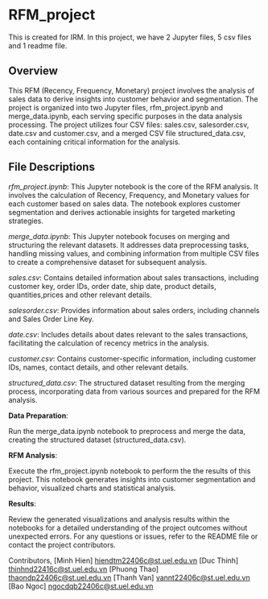 # RFM_project

This is created for IRM.
In this project, we have 2 Jupyter files, 5 csv files and 1 readme file.

## **Overview**

This RFM (Recency, Frequency, Monetary) project involves the analysis of sales data to derive insights into customer behavior and segmentation. The project is organized into two Jupyter files, rfm_project.ipynb and merge_data.ipynb, each serving specific purposes in the data analysis processing. The project utilizes four CSV files: sales.csv, salesorder.csv, date.csv and customer.csv, and a merged CSV file structured_data.csv, each containing critical information for the analysis.

## **File Descriptions**
*rfm_project.ipynb*: This Jupyter notebook is the core of the RFM analysis. It involves the calculation of Recency, Frequency, and Monetary values for each customer based on sales data. The notebook explores customer segmentation and derives actionable insights for targeted marketing strategies.

*merge_data.ipynb*: This Jupyter notebook focuses on merging and structuring the relevant datasets. It addresses data preprocessing tasks, handling missing values, and combining information from multiple CSV files to create a comprehensive dataset for subsequent analysis.

*sales.csv*: Contains detailed information about sales transactions, including customer key, order IDs, order date, ship date, product details, quantities,prices and other relevant details.

*salesorder.csv*: Provides information about sales orders, including channels and Sales Order Line Key.

*date.csv*: Includes details about dates relevant to the sales transactions, facilitating the calculation of recency metrics in the analysis.

*customer.csv*: Contains customer-specific information, including customer IDs, names, contact details, and other relevant details.

*structured_data.csv*: The structured dataset resulting from the merging process, incorporating data from various sources and prepared for the RFM analysis.


**Data Preparation**:

Run the merge_data.ipynb notebook to preprocess and merge the data, creating the structured dataset (structured_data.csv).

**RFM Analysis**:

Execute the rfm_project.ipynb notebook to perform the the results of this project. This notebook generates insights into customer segmentation and behavior, visualized charts and statistical analysis.

**Results**:

Review the generated visualizations and analysis results within the notebooks for a detailed understanding of the project outcomes without unexpected errors.
For any questions or issues, refer to the README file or contact the project contributors.

Contributors,
[Minh Hien]
hiendtm22406c@st.uel.edu.vn
[Duc Thinh]
thinhnd22416c@st.uel.edu.vn
[Phuong Thao]
thaondp22406c@st.uel.edu.vn
[Thanh Van]
vannt22406c@st.uel.edu.vn
[Bao Ngoc]
ngocdqb22406c@st.uel.edu.vn
